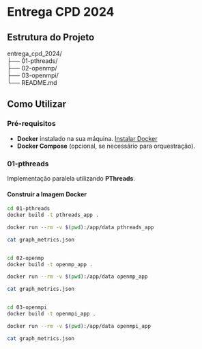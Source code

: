 # Entrega CPD 2024

## Estrutura do Projeto
entrega_cpd_2024/\
    ├── 01-pthreads/\
    ├── 02-openmp/\
    ├── 03-openmpi/\
    └── README.md

## Como Utilizar

### Pré-requisitos

- **Docker** instalado na sua máquina. [Instalar Docker](https://docs.docker.com/get-docker/)
- **Docker Compose** (opcional, se necessário para orquestração).

### 01-pthreads

Implementação paralela utilizando **PThreads**.

#### Construir a Imagem Docker

```bash
cd 01-pthreads
docker build -t pthreads_app .

docker run --rm -v $(pwd):/app/data pthreads_app

cat graph_metrics.json  


cd 02-openmp
docker build -t openmp_app .

docker run --rm -v $(pwd):/app/data openmp_app

cat graph_metrics.json  


cd 03-openmpi
docker build -t openmpi_app .

docker run --rm -v $(pwd):/app/data openmpi_app

cat graph_metrics.json  
